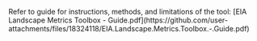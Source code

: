 <p align="left"> Refer to guide for instructions, methods, and limitations of the tool: [EIA Landscape Metrics Toolbox - Guide.pdf](https://github.com/user-attachments/files/18324118/EIA.Landscape.Metrics.Toolbox.-.Guide.pdf) </p>

